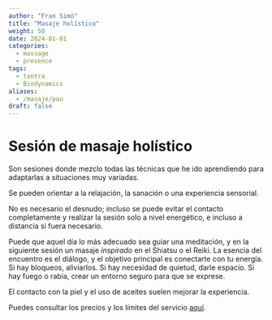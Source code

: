 ```yaml
---
author: "Fran Simó"
title: "Masaje holístico"
weight: 50
date: 2024-01-01
categories:
  - massage
  - presence
tags: 
  - tantra
  - Biodynamics
aliases:
  - /masaje/pau
draft: false
---
```

# Sesión de masaje holístico  

Son sesiones donde mezclo todas las técnicas que he ido aprendiendo para adaptarlas a situaciones muy variadas.  

Se pueden orientar a la relajación, la sanación o una experiencia sensorial.  

No es necesario el desnudo; incluso se puede evitar el contacto completamente y realizar la sesión solo a nivel energético, e incluso a distancia si fuera necesario.  

Puede que aquel día lo más adecuado sea guiar una meditación, y en la siguiente sesión un masaje _inspirado_ en el Shiatsu o el Reiki. La esencia del encuentro es el diálogo, y el objetivo principal es conectarte con tu energía. Si hay bloqueos, aliviarlos. Si hay necesidad de quietud, darle espacio. Si hay fuego o rabia, crear un entorno seguro para que se exprese.  

El contacto con la piel y el uso de aceites suelen mejorar la experiencia.  

Puedes consultar los precios y los límites del servicio [aquí](../prices/). 
